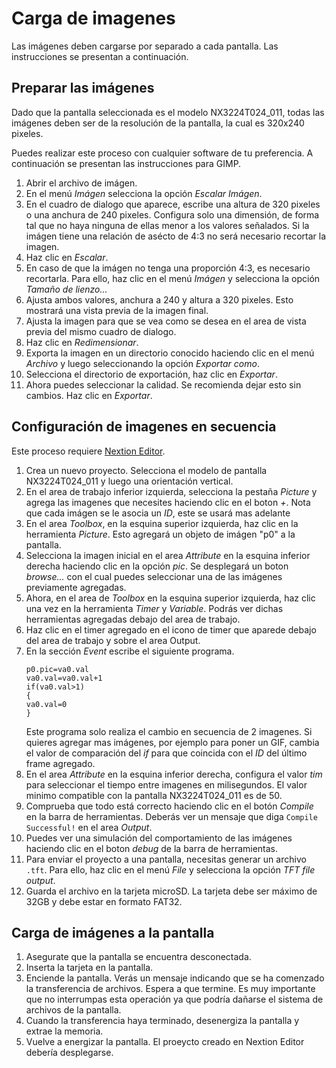 # Carga de imagenes

Las imágenes deben cargarse por separado a cada pantalla. Las instrucciones se presentan a continuación.

## Preparar las imágenes

Dado que la pantalla seleccionada es el modelo NX3224T024_011, todas las imágenes deben ser de la resolución de la pantalla, la cual es 320x240 pixeles.

Puedes realizar este proceso con cualquier software de tu preferencia. A continuación se presentan las instrucciones para GIMP.

1. Abrir el archivo de imágen.
2. En el menú *Imágen* selecciona la opción *Escalar Imágen*.
3. En el cuadro de dialogo que aparece, escribe una altura de 320 pixeles o una anchura de 240 pixeles. Configura solo una dimensión, de forma tal que no haya ninguna de ellas menor a los valores señalados. Si la imágen tiene una relación de asécto de 4:3 no será necesario recortar la imagen. 
4. Haz clic en *Escalar*.
5. En caso de que la imágen no tenga una proporción 4:3, es necesario recortarla. Para ello, haz clic en el menú *Imágen* y selecciona la opción *Tamaño de lienzo...*
6. Ajusta ambos valores, anchura a 240 y altura a 320 pixeles. Esto mostrará una vista previa de la imagen final.
7. Ajusta la imagen para que se vea como se desea en el area de vista previa del mismo cuadro de dialogo.
8. Haz clic en *Redimensionar*.
9. Exporta la imagen en un directorio conocido haciendo clic en el menú *Archivo* y luego seleccionando la opción *Exportar como*.
10. Selecciona el directorio de exportación, haz clic en *Exportar*.
11. Ahora puedes seleccionar la calidad. Se recomienda dejar esto sin cambios. Haz clic en *Exportar*.

## Configuración de imagenes en secuencia
Este proceso requiere [Nextion Editor](https://nextion.tech/nextion-editor/).

1. Crea un nuevo proyecto. Selecciona el modelo de pantalla NX3224T024_011 y luego una orientación vertical.
2. En el area de trabajo inferior izquierda, selecciona la pestaña *Picture* y agrega las imagenes que necesites haciendo clic en el boton *+*. Nota que cada imágen se le asocia un *ID*, este se usará mas adelante
3. En el area *Toolbox*, en la esquina superior izquierda, haz clic en la herramienta *Picture*. Esto agregará un objeto de imágen "p0" a la pantalla.
4. Selecciona la imagen inicial en el area *Attribute* en la esquina inferior derecha haciendo clic en la opción *pic*. Se desplegará un boton *browse...* con el cual puedes seleccionar una de las imágenes previamente agregadas.
5. Ahora, en el area de *Toolbox* en la esquina superior izquierda, haz clic una vez en la herramienta *Timer* y *Variable*. Podrás ver dichas herramientas agregadas debajo del area de trabajo.
6. Haz clic en el timer agregado en el icono de timer que aparede debajo del area de trabajo y sobre el area Output.
7. En la sección *Event* escribe el siguiente programa.
    ```
    p0.pic=va0.val
    va0.val=va0.val+1
    if(va0.val>1)
    {
    va0.val=0
    }
    ```
    Este programa solo realiza el cambio en secuencia de 2 imagenes. Si quieres agregar mas imágenes, por ejemplo para poner un GIF, cambia el valor de comparación del *if* para que coincida con el *ID* del último frame agregado.
8. En el area *Attribute* en la esquina inferior derecha, configura el valor *tim* para seleccionar el tiempo entre imagenes en milisegundos. El valor minimo compatible con la pantalla NX3224T024_011 es de 50.
9. Comprueba que todo está correcto haciendo clic en el botón *Compile* en la barra de herramientas. Deberás ver un mensaje que diga `Compile Successful!` en el area *Output*.
10. Puedes ver una simulación del comportamiento de las imágenes haciendo clic en el boton *debug* de la barra de herramientas.
11. Para enviar el proyecto a una pantalla, necesitas generar un archivo `.tft`. Para ello, haz clic en el menú *File* y selecciona la opción *TFT file output*.
12. Guarda el archivo en la tarjeta microSD. La tarjeta debe ser máximo de 32GB y debe estar en formato FAT32.

## Carga de imágenes a la pantalla
1. Asegurate que la pantalla se encuentra desconectada.
2. Inserta la tarjeta en la pantalla.
3. Enciende la pantalla. Verás un mensaje indicando que se ha comenzado la transferencia de archivos. Espera a que termine. Es muy importante que no interrumpas esta operación ya que podría dañarse el sistema de archivos de la pantalla.
4. Cuando la transferencia haya terminado, desenergiza la pantalla y extrae la memoria.
5. Vuelve a energizar la pantalla. El proeycto creado en Nextion Editor debería desplegarse.
